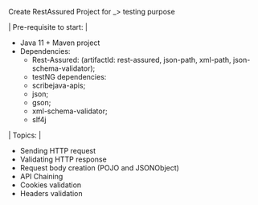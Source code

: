 Create RestAssured Project for _> testing purpose

| Pre-requisite to start: |

+ Java 11 + Maven project
+ Dependencies:
    + Rest-Assured:
      (artifactId: rest-assured, json-path, xml-path, json-schema-validator);
    + testNG dependencies:
    + scribejava-apis;
    + json;
    + gson;
    + xml-schema-validator;
    + slf4j

| Topics: |

+ Sending HTTP request
+ Validating HTTP response
+ Request body creation (POJO and JSONObject)
+ API Chaining
+ Cookies validation
+ Headers validation

